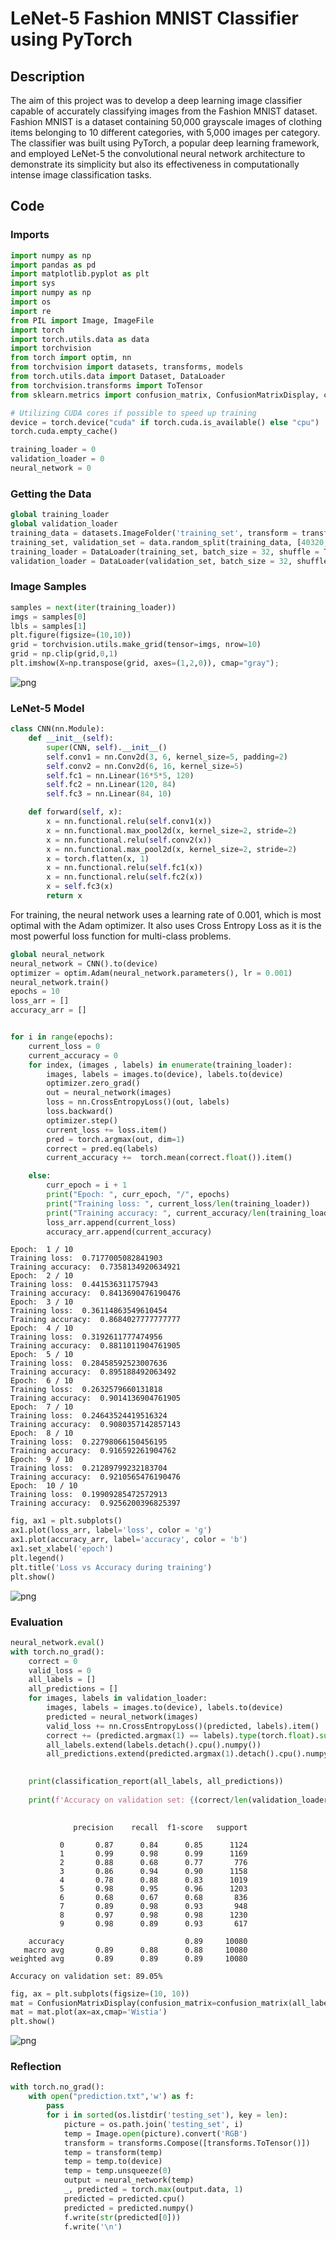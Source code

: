 # LeNet-5 Fashion MNIST Classifier using PyTorch

## Description

The aim of this project was to develop a deep learning image classifier capable of accurately classifying images from the Fashion MNIST dataset. Fashion MNIST is a dataset containing 50,000 grayscale images of clothing items belonging to 10 different categories, with 5,000 images per category. The classifier was built using PyTorch, a popular deep learning framework, and employed LeNet-5 the convolutional neural network architecture to demonstrate its simplicity but also its effectiveness in computationally intense image classification tasks.

## Code

### Imports


```python
import numpy as np
import pandas as pd
import matplotlib.pyplot as plt
import sys
import numpy as np
import os
import re
from PIL import Image, ImageFile
import torch
import torch.utils.data as data
import torchvision
from torch import optim, nn
from torchvision import datasets, transforms, models
from torch.utils.data import Dataset, DataLoader
from torchvision.transforms import ToTensor
from sklearn.metrics import confusion_matrix, ConfusionMatrixDisplay, classification_report
```


```python
# Utilizing CUDA cores if possible to speed up training
device = torch.device("cuda" if torch.cuda.is_available() else "cpu")
torch.cuda.empty_cache()
```


```python
training_loader = 0
validation_loader = 0
neural_network = 0
```

### Getting the Data


```python
global training_loader
global validation_loader
training_data = datasets.ImageFolder('training_set', transform = transforms.ToTensor())
training_set, validation_set = data.random_split(training_data, [40320, 10080])
training_loader = DataLoader(training_set, batch_size = 32, shuffle = True)
validation_loader = DataLoader(validation_set, batch_size = 32, shuffle = True)
```

### Image Samples


```python
samples = next(iter(training_loader))
imgs = samples[0]
lbls = samples[1]
plt.figure(figsize=(10,10))
grid = torchvision.utils.make_grid(tensor=imgs, nrow=10)
grid = np.clip(grid,0,1)
plt.imshow(X=np.transpose(grid, axes=(1,2,0)), cmap="gray");
```


    
![png](output_11_0.png)
    


### LeNet-5 Model


```python
class CNN(nn.Module):
    def __init__(self):
        super(CNN, self).__init__()
        self.conv1 = nn.Conv2d(3, 6, kernel_size=5, padding=2)
        self.conv2 = nn.Conv2d(6, 16, kernel_size=5)
        self.fc1 = nn.Linear(16*5*5, 120)
        self.fc2 = nn.Linear(120, 84)
        self.fc3 = nn.Linear(84, 10)

    def forward(self, x):
        x = nn.functional.relu(self.conv1(x))
        x = nn.functional.max_pool2d(x, kernel_size=2, stride=2)
        x = nn.functional.relu(self.conv2(x))
        x = nn.functional.max_pool2d(x, kernel_size=2, stride=2)
        x = torch.flatten(x, 1)
        x = nn.functional.relu(self.fc1(x))
        x = nn.functional.relu(self.fc2(x))
        x = self.fc3(x)
        return x
```

For training, the neural network uses a learning rate of 0.001, which is most optimal with the Adam optimizer. It also uses Cross Entropy Loss as it is the most powerful loss function for multi-class problems.


```python
global neural_network
neural_network = CNN().to(device)
optimizer = optim.Adam(neural_network.parameters(), lr = 0.001) 
neural_network.train()
epochs = 10
loss_arr = []
accuracy_arr = []


for i in range(epochs): 
    current_loss = 0
    current_accuracy = 0
    for index, (images , labels) in enumerate(training_loader):
        images, labels = images.to(device), labels.to(device)
        optimizer.zero_grad()
        out = neural_network(images) 
        loss = nn.CrossEntropyLoss()(out, labels)
        loss.backward() 
        optimizer.step()
        current_loss += loss.item()
        pred = torch.argmax(out, dim=1)
        correct = pred.eq(labels)
        current_accuracy +=  torch.mean(correct.float()).item()

    else:
        curr_epoch = i + 1
        print("Epoch: ", curr_epoch, "/", epochs)
        print("Training loss: ", current_loss/len(training_loader))
        print("Training accuracy: ", current_accuracy/len(training_loader))
        loss_arr.append(current_loss)
        accuracy_arr.append(current_accuracy)
```

    Epoch:  1 / 10
    Training loss:  0.7177005082841903
    Training accuracy:  0.7358134920634921
    Epoch:  2 / 10
    Training loss:  0.441536311757943
    Training accuracy:  0.8413690476190476
    Epoch:  3 / 10
    Training loss:  0.36114863549610454
    Training accuracy:  0.8684027777777777
    Epoch:  4 / 10
    Training loss:  0.3192611777474956
    Training accuracy:  0.8811011904761905
    Epoch:  5 / 10
    Training loss:  0.28458592523007636
    Training accuracy:  0.895188492063492
    Epoch:  6 / 10
    Training loss:  0.2632579660131818
    Training accuracy:  0.9014136904761905
    Epoch:  7 / 10
    Training loss:  0.24643524419516324
    Training accuracy:  0.9080357142857143
    Epoch:  8 / 10
    Training loss:  0.22798066150456195
    Training accuracy:  0.916592261904762
    Epoch:  9 / 10
    Training loss:  0.21289799232183704
    Training accuracy:  0.9210565476190476
    Epoch:  10 / 10
    Training loss:  0.19909285472572913
    Training accuracy:  0.9256200396825397
    


```python
fig, ax1 = plt.subplots()
ax1.plot(loss_arr, label='loss', color = 'g')
ax1.plot(accuracy_arr, label='accuracy', color = 'b')
ax1.set_xlabel('epoch')
plt.legend() 
plt.title('Loss vs Accuracy during training')
plt.show()
```


    
![png](output_16_0.png)
    


### Evaluation


```python
neural_network.eval()
with torch.no_grad():
    correct = 0
    valid_loss = 0
    all_labels = []
    all_predictions = []
    for images, labels in validation_loader:
        images, labels = images.to(device), labels.to(device)
        predicted = neural_network(images)
        valid_loss += nn.CrossEntropyLoss()(predicted, labels).item()
        correct += (predicted.argmax(1) == labels).type(torch.float).sum().item()
        all_labels.extend(labels.detach().cpu().numpy())
        all_predictions.extend(predicted.argmax(1).detach().cpu().numpy())

    
    print(classification_report(all_labels, all_predictions))
    
    print(f'Accuracy on validation set: {(correct/len(validation_loader.dataset))*100:.2f}%')
    
```

                  precision    recall  f1-score   support
    
               0       0.87      0.84      0.85      1124
               1       0.99      0.98      0.99      1169
               2       0.88      0.68      0.77       776
               3       0.86      0.94      0.90      1158
               4       0.78      0.88      0.83      1019
               5       0.98      0.95      0.96      1203
               6       0.68      0.67      0.68       836
               7       0.89      0.98      0.93       948
               8       0.97      0.98      0.98      1230
               9       0.98      0.89      0.93       617
    
        accuracy                           0.89     10080
       macro avg       0.89      0.88      0.88     10080
    weighted avg       0.89      0.89      0.89     10080
    
    Accuracy on validation set: 89.05%
    


```python
fig, ax = plt.subplots(figsize=(10, 10))
mat = ConfusionMatrixDisplay(confusion_matrix=confusion_matrix(all_labels, all_predictions), display_labels=["T-shirt/top", "Trouser", "Pullover", "Dress", "Coat", "Sandal" , "Shirt", "Sneaker", "Bag", "Ankle boot"] ) 
mat = mat.plot(ax=ax,cmap='Wistia')
plt.show()
```


    
![png](output_19_0.png)
    


### Reflection


```python
with torch.no_grad():
    with open("prediction.txt",'w') as f:
        pass
        for i in sorted(os.listdir('testing_set'), key = len):
            picture = os.path.join('testing_set', i)
            temp = Image.open(picture).convert('RGB')
            transform = transforms.Compose([transforms.ToTensor()])
            temp = transform(temp)
            temp = temp.to(device)
            temp = temp.unsqueeze(0)
            output = neural_network(temp)
            _, predicted = torch.max(output.data, 1)
            predicted = predicted.cpu()
            predicted = predicted.numpy()
            f.write(str(predicted[0]))
            f.write('\n')
```
